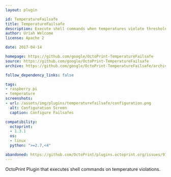 ```yaml
---
layout: plugin

id: TemperatureFailsafe
title: TemperatureFailsafe
description: Execute shell commands when temperatures violate thresholds
author: Uriah Welcome
license: Apache 2

date: 2017-04-14

homepage: https://github.com/google/OctoPrint-TemperatureFailsafe
source: https://github.com/google/OctoPrint-TemperatureFailsafe
archive: https://github.com/google/OctoPrint-TemperatureFailsafe/archive/master.zip

follow_dependency_links: false

tags:
- raspberry pi
- temperature
screenshots:
- url: /assets/img/plugins/temperaturefailsafe/configuration.png
  alt: Configuration Screen
  caption: Configure Failsafes

compatibility:
  octoprint:
  - 1.3.1
  os:
  - linux
  python: ">=2.7,<4"

abandoned: https://github.com/OctoPrint/plugins.octoprint.org/issues/914
---
```


OctoPrint Plugin that executes shell commands on temperature violations.
